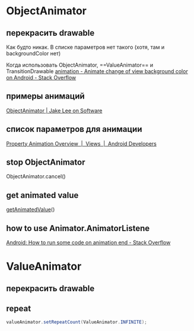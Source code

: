 # ObjectAnimator
## перекрасить drawable
Как будто никак. В списке параметров нет такого (хотя, там и backgroundColor нет)

Когда использовать ObjectAnimator, ==ValueAnimator== и TransitionDrawable
[animation - Animate change of view background color on Android - Stack Overflow](https://stackoverflow.com/questions/2614545/animate-change-of-view-background-color-on-android)


## примеры анимаций
[ObjectAnimator | Jake Lee on Software](https://blog.jakelee.co.uk/programmatically-creating-and-scheduling-animations-for-android-drawable-layers-with-objectanimator/)

## список параметров для анимации
[Property Animation Overview  |  Views  |  Android Developers](https://developer.android.com/develop/ui/views/animations/prop-animation#views)
## stop ObjectAnimator
ObjectAnimator.cancel()
## get animated value
[getAnimatedValue](https://developer.android.com/reference/android/animation/ValueAnimator#getAnimatedValue\(\))()
## how to use Animator.AnimatorListene
[Android: How to run some code on animation end - Stack Overflow](https://stackoverflow.com/questions/49509516/android-how-to-run-some-code-on-animation-end)
# ValueAnimator
## перекрасить drawable


## repeat
```java
valueAnimator.setRepeatCount(ValueAnimator.INFINITE);
```